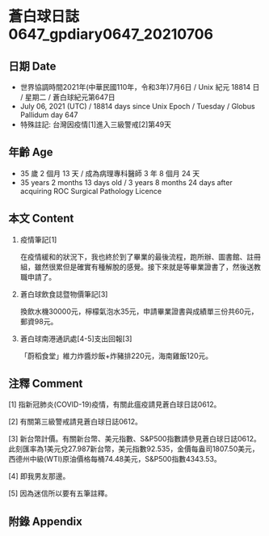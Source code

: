 [_metadata_:encoding]: - "utf-8"
[_metadata_:language]: - "zh-Hant-TW"
[_metadata_:fileformat]: - "markdown"
[_metadata_:MIME_type]: - "text/plain"
[_metadata_:markdown_version]: - "commonmark version 0.29"
[_metadata_:markdown_spec]: - "https://spec.commonmark.org/0.29/"

# 蒼白球日誌0647_gpdiary0647_20210706 #

## 日期 Date ##

* 世界協調時間2021年(中華民國110年，令和3年)7月6日 / Unix 紀元 18814 日 / 星期二 / 蒼白球紀元第647日
* July 06, 2021 (UTC) / 18814 days since Unix Epoch / Tuesday / Globus Pallidum day 647
* 特殊註記: 台灣因疫情[1]進入三級警戒[2]第49天

## 年齡 Age ##

* 35 歲 2 個月 13 天 / 成為病理專科醫師 3 年 8 個月 24 天
* 35 years 2 months 13 days old / 3 years 8 months 24 days after acquiring ROC Surgical Pathology Licence

## 本文 Content ##

1. 疫情筆記[1]

    在疫情緩和的狀況下，我也終於到了畢業的最後流程，跑所辦、圖書館、註冊組，雖然很累但是確實有種解脫的感覺。接下來就是等畢業證書了，然後送教職申請了。
    
2. 蒼白球飲食誌暨物價筆記[3]

    換飲水機30000元，檸檬氣泡水35元，申請畢業證書與成績單三份共60元，郵資98元。
    
3. 蒼白球南港通訊處[4-5]支出回報[3]

    「蔚稻食堂」維力炸醬炒飯+炸豬排220元，海南雞飯120元。

## 注釋 Comment ##

[1] 指新冠肺炎(COVID-19)疫情，有關此瘟疫請見蒼白球日誌0612。

[2] 有關第三級警戒請見蒼白球日誌0612。

[3] 新台幣計價。有關新台幣、美元指數、S&P500指數請參見蒼白球日誌0612。此刻匯率為1美元兌27.987新台幣，美元指數92.535，金價每盎司1807.50美元，西德州中級(WTI)原油價格每桶74.48美元，S&P500指數4343.53。

[4] 即我男友那邊。

[5] 因為迷信所以要有五筆註釋。

## 附錄 Appendix ##

